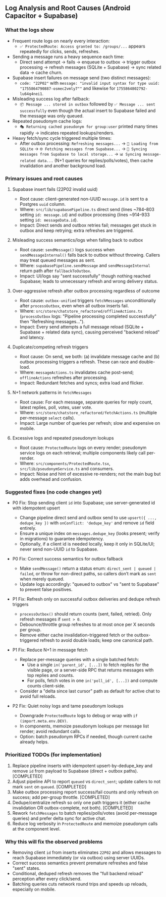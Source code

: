 ## Log Analysis and Root Causes (Android Capacitor + Supabase)

### What the logs show
- Frequent route logs on nearly every interaction:
  - `✅ ProtectedRoute: Access granted to: /groups/...` appears repeatedly for clicks, sends, refreshes.
- Sending a message runs a heavy sequence each time:
  - Direct send attempt → fails → enqueue to outbox → trigger outbox processing → refresh messages (SQLite + Supabase) → sync related data → cache churn.
- Supabase insert failures on message send (two distinct messages):
  - `code: "22P02"` with `message: "invalid input syntax for type uuid: "1755864790887-osmec2vmly7""` and likewise for `1755864802792-lu64q4nei1`.
- Misleading success log after fallback:
  - `📦 Message ... stored in outbox` followed by `✅ Message ... sent successfully` even though the actual insert to Supabase failed and the message was only queued.
- Repeated pseudonym cache logs:
  - `🎭 Returning cached pseudonym for group:user` printed many times rapidly → indicates repeated lookups/renders.
- Heavy fetch/sync cycle triggered multiple times:
  - After outbox processing: `Refreshing messages...` → `📱 Loading from SQLite` → `🌐 Fetching messages from Supabase...` → `🔄 Syncing messages from Supabase to local storage...` → `📊 Syncing message-related data...` (N+1 queries for replies/polls/votes), then cache invalidation and another background load.

### Primary issues and root causes
1) Supabase insert fails (22P02 invalid uuid)
   - Root cause: client-generated non-UUID `message.id` is sent to a Postgres `uuid` column.
   - Where: `src/lib/supabasePipeline.ts` direct send (lines ~784–803 setting `id: message.id`) and outbox processing (lines ~914–933 setting `id: messageData.id`).
   - Impact: Direct sends and outbox retries fail; messages get stuck in outbox and keep retrying; extra refreshes are triggered.

2) Misleading success semantics/logs when falling back to outbox
   - Root cause: `sendMessage()` logs success when `sendMessageInternal()` falls back to outbox without throwing. Callers may treat queued messages as sent.
   - Where: `supabasePipeline.sendMessage` and `sendMessageInternal` return path after `fallbackToOutbox`.
   - Impact: UI/logs say "sent successfully" though nothing reached Supabase; leads to unnecessary refresh and wrong delivery status.

3) Over-aggressive refresh after outbox processing regardless of outcome
   - Root cause: `outbox-unified` triggers `fetchMessages` unconditionally after `processOutbox`, even when all outbox inserts fail.
   - Where: `src/store/chatstore_refactored/offlineActions.ts` (`processOutbox` logs: "Pipeline processing completed successfully" then "Refreshing messages...").
   - Impact: Every send attempts a full message reload (SQLite + Supabase + related data sync), causing perceived "backend reload" and latency.

4) Duplicate/competing refresh triggers
   - Root cause: On send, we both: (a) invalidate message cache and (b) outbox processing triggers a refresh. These can race and double-load.
   - Where: `messageActions.ts` invalidates cache post-send; `offlineActions` refreshes after processing.
   - Impact: Redundant fetches and syncs; extra load and flicker.

5) N+1 network patterns in `fetchMessages`
   - Root cause: For each message, separate queries for reply count, latest replies, poll, votes, user vote.
   - Where: `src/store/chatstore_refactored/fetchActions.ts` (multiple per-message `select` calls).
   - Impact: Large number of queries per refresh; slow and expensive on mobile.

6) Excessive logs and repeated pseudonym lookups
   - Root cause: `ProtectedRoute` logs on every render; pseudonym service logs on each retrieval; multiple components likely call per-render.
   - Where: `src/components/ProtectedRoute.tsx`, `src/lib/pseudonymService.ts` and consumers.
   - Impact: Noise and hint of excessive re-renders; not the main bug but adds overhead and confusion.

### Suggested fixes (no code changes yet)
- P0 Fix: Stop sending client `id` into Supabase; use server-generated id with idempotent upsert
  - Change pipeline direct send and outbox send to use `upsert({ ..., dedupe_key })` with `onConflict: 'dedupe_key'` and remove `id` field entirely.
  - Ensure a unique index on `messages.dedupe_key` (looks present; verify in migrations) to guarantee idempotency.
  - Optionally, if a client id is needed locally, keep it only in SQLite/UI; never send non-UUID `id` to Supabase.

- P0 Fix: Correct success semantics for outbox fallback
  - Make `sendMessage()` return a status enum: `direct_sent | queued | failed`, or throw for non-direct paths, so callers don’t mark as `sent` when merely queued.
  - Update logs accordingly: "queued to outbox" vs "sent to Supabase" to prevent false positives.

- P1 Fix: Refresh only on successful outbox deliveries and dedupe refresh triggers
  - `processOutbox()` should return counts (sent, failed, retried). Only refresh messages if `sent > 0`.
  - Debounce/throttle group refreshes to at most once per X seconds per group.
  - Remove either cache invalidation-triggered fetch or the outbox-triggered refresh to avoid double loads; keep one canonical path.

- P1 Fix: Reduce N+1 in message fetch
  - Replace per-message queries with a single batched fetch:
    - Use a single `in('parent_id', [...])` to fetch replies for the visible page, or a server-side RPC that returns messages with top replies and counts.
    - For polls, fetch votes in one `in('poll_id', [...])` and compute counts client-side.
  - Consider a "delta since last cursor" path as default for active chat to avoid full reloads.

- P2 Fix: Quiet noisy logs and tame pseudonym lookups
  - Downgrade `ProtectedRoute` logs to debug or wrap with `if (import.meta.env.DEV)`.
  - In components, memoize pseudonym lookups per message list render; avoid redundant calls.
  - Option: batch pseudonym RPCs if needed, though current cache already helps.

### Prioritized TODOs (for implementation)
1) Replace pipeline inserts with idempotent upsert-by-dedupe_key and remove `id` from payload to Supabase (direct + outbox paths). [COMPLETED]
2) Adjust pipeline API to report `queued` vs `direct_sent`; update callers to not mark `sent` on `queued`. [COMPLETED]
3) Make outbox processing report success/fail counts and only refresh on success; add per-group throttle. [COMPLETED]
4) Dedupe/centralize refresh so only one path triggers it (either cache invalidation OR outbox-complete, not both). [COMPLETED]
5) Rework `fetchMessages` to batch replies/polls/votes (avoid per-message queries) and prefer delta sync for active chat.
6) Reduce log verbosity in `ProtectedRoute` and memoize pseudonym calls at the component level.

### Why this will fix the observed problems
- Removing client `id` from inserts eliminates `22P02` and allows messages to reach Supabase immediately (or via outbox) using server UUIDs.
- Correct success semantics prevent premature refreshes and false "sent" states.
- Conditional, deduped refresh removes the "full backend reload" perception after every click/send.
- Batching queries cuts network round trips and speeds up reloads, especially on mobile.


